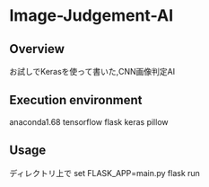 # Image-Judgement-AI

## Overview
お試しでKerasを使って書いた,CNN画像判定AI

## Execution environment
anaconda1.68
tensorflow
flask
keras
pillow

## Usage
ディレクトリ上で
set FLASK_APP=main.py
flask run
